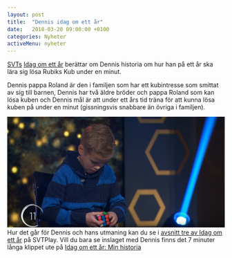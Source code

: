 ```yaml
---
layout: post
title:  "Dennis idag om ett år"
date:   2018-03-20 09:00:00 +0100
categories: Nyheter
activeMenu: nyheter
---
```

[SVTs](http://www.svt.se) [Idag om ett år](https://www.svtplay.se/idag-om-ett-ar) berättar om Dennis historia om hur han på ett år ska lära sig lösa Rubiks Kub under en minut. 

Dennis pappa Roland är den i familjen som har ett kubintresse som smittat av sig till barnen, Dennis har två äldre bröder och pappa Roland som kan lösa kuben och Dennis mål är att under ett års tid träna för att kunna lösa kuben på under en minut (gissningsvis snabbare än övriga i familjen). 

![Dennis löser kuben i TV-programmet Idag om ett år](/img/nyhetsbilder/DennisIdagOmEttAr.png)
Hur det går för Dennis och hans utmaning kan du se i [avsnitt tre av Idag om ett år](https://www.svtplay.se/video/17366530/idag-om-ett-ar/idag-om-ett-ar-sasong-1-avsnitt-3) på SVTPlay. Vill du bara se inslaget med Dennis finns det 7 minuter långa klippet ute på [Idag om ett år: Min historia](https://www.svtplay.se/video/17366526/idag-om-ett-ar-min-historia/idag-om-ett-ar-min-historia-rubiks-kub?start=auto)